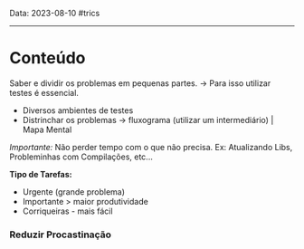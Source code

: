 Data: 2023-08-10
#trics

---

# Conteúdo

Saber e dividir os problemas em pequenas partes. -> Para isso utilizar testes é essencial.
+ Diversos ambientes de testes
+ Distrinchar os problemas -> fluxograma (utilizar um intermediário) | Mapa Mental

*Importante:* Não perder tempo com o que não precisa. Ex: Atualizando Libs, Probleminhas com Compilações, etc...

**Tipo de Tarefas:**
+ Urgente (grande problema)
+ Importante > maior produtividade
+ Corriqueiras - mais fácil

### Reduzir Procastinação